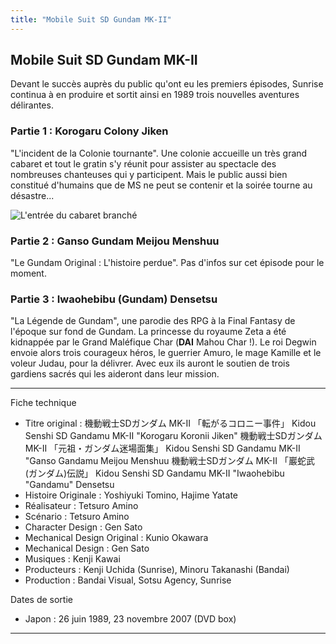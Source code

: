 ```yaml
---
title: "Mobile Suit SD Gundam MK-II"
---
```


Mobile Suit SD Gundam MK-II
---------------------------


Devant le succès auprès du public qu'ont eu les premiers épisodes, Sunrise continua à en produire et sortit ainsi en 1989 trois nouvelles aventures délirantes.


### Partie 1 : Korogaru Colony Jiken


"L'incident de la Colonie tournante". Une colonie accueille un très grand cabaret et tout le gratin s'y réunit pour assister au spectacle des nombreuses chanteuses qui y participent. Mais le public aussi bien constitué d'humains que de MS ne peut se contenir et la soirée tourne au désastre...


![L'entrée du cabaret branché](/images/stories/saga/sdgundam/mk2-1-1.jpg) 
### Partie 2 : Ganso Gundam Meijou Menshuu


"Le Gundam Original : L'histoire perdue". Pas d'infos sur cet épisode pour le moment.


### Partie 3 : Iwaohebibu (Gundam) Densetsu


"La Légende de Gundam", une parodie des RPG à la Final Fantasy de l'époque sur fond de Gundam. La princesse du royaume Zeta a été kidnappée par le Grand Maléfique Char (**DAI** Mahou Char !). Le roi Degwin envoie alors trois courageux héros, le guerrier Amuro, le mage Kamille et le voleur Judau, pour la délivrer. Avec eux ils auront le soutien de trois gardiens sacrés qui les aideront dans leur mission.





---


Fiche technique


* Titre original : 機動戦士SDガンダム MK-II 「転がるコロニー事件」
Kidou Senshi SD Gandamu MK-II "Korogaru Koronii Jiken" 
機動戦士SDガンダム MK-II 「元祖・ガンダム迷場面集」
Kidou Senshi SD Gandamu MK-II "Ganso Gandamu Meijou Menshuu 
機動戦士SDガンダム MK-II 「巖蛇武(ガンダム)伝説」
Kidou Senshi SD Gandamu MK-II "Iwaohebibu "Gandamu" Densetsu
* Histoire Originale : Yoshiyuki Tomino, Hajime Yatate
* Réalisateur : Tetsuro Amino
* Scénario : Tetsuro Amino
* Character Design : Gen Sato
* Mechanical Design Original : Kunio Okawara
* Mechanical Design : Gen Sato
* Musiques : Kenji Kawai
* Producteurs : Kenji Uchida (Sunrise), Minoru Takanashi (Bandai)
* Production : Bandai Visual, Sotsu Agency, Sunrise


Dates de sortie


* Japon : 26 juin 1989, 23 novembre 2007 (DVD box)




---


 

